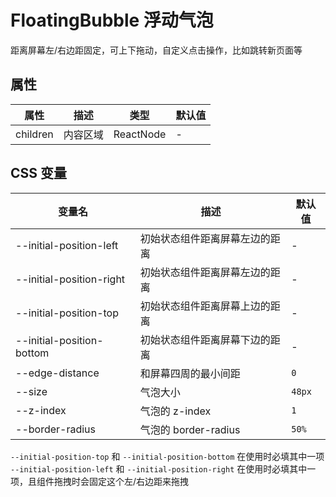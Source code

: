 # FloatingBubble 浮动气泡

<code src="./demos/demo1.tsx"></code>

距离屏幕左/右边距固定，可上下拖动，自定义点击操作，比如跳转新页面等

## 属性

| 属性     | 描述     | 类型      | 默认值 |
| -------- | -------- | --------- | ------ |
| children | 内容区域 | ReactNode | -      |

## CSS 变量

| 变量名                    | 描述                           | 默认值 |
| ------------------------- | ------------------------------ | ------ |
| --initial-position-left   | 初始状态组件距离屏幕左边的距离 | -      |
| --initial-position-right  | 初始状态组件距离屏幕左边的距离 | -      |
| --initial-position-top    | 初始状态组件距离屏幕上边的距离 | -      |
| --initial-position-bottom | 初始状态组件距离屏幕下边的距离 | -      |
| --edge-distance           | 和屏幕四周的最小间距           | `0`    |
| --size                    | 气泡大小                       | `48px` |
| --z-index                 | 气泡的 z-index                 | `1`    |
| --border-radius           | 气泡的 border-radius           | `50%`  |

`--initial-position-top` 和 `--initial-position-bottom` 在使用时必填其中一项
`--initial-position-left` 和 `--initial-position-right` 在使用时必填其中一项，且组件拖拽时会固定这个左/右边距来拖拽
